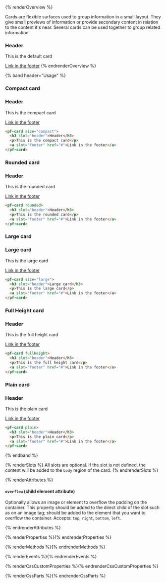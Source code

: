 {% renderOverview %}

  Cards are flexible surfaces used to group information in a small layout. They give small previews of information or provide secondary content in relation to the content it's near. Several cards can be used together to group related information.

  <pf-card>
    <h3 slot="header">Header</h3>
    <p>This is the default card</p>
    <a slot="footer" href="#">Link in the footer</a>
  </pf-card>
{% endrenderOverview %}

{% band header="Usage" %}

  <h3 slot="header">Compact card</h3>
  <div class="example-preview">
    <pf-card size="compact">
      <h3 slot="header">Header</h3>
      <p>This is the compact card</p>
      <a slot="footer" href="#">Link in the footer</a>
    </pf-card>
  </div>

  ```html
  <pf-card size="compact">
    <h3 slot="header">Header</h3>
    <p>This is the compact card</p>
    <a slot="footer" href="#">Link in the footer</a>
  </pf-card>
  ```
  <h3 slot="header">Rounded card</h3>
  <div class="example-preview">
  <pf-card rounded>
    <h3 slot="header">Header</h3>
    <p>This is the rounded card</p>
    <a slot="footer" href="#">Link in the footer</a>
  </pf-card>
  </div>

  ```html
  <pf-card rounded>
    <h3 slot="header">Header</h3>
    <p>This is the rounded card</p>
    <a slot="footer" href="#">Link in the footer</a>
  </pf-card>
  ```

  <h3 slot="header">Large card</h3>
  <div class="example-preview">
    <pf-card size="large">
      <h3 slot="header">Large card</h3>
      <p>This is the large card</p>
      <a slot="footer" href="#">Link in the footer</a>
    </pf-card>
  </div>

  ```html
  <pf-card size="large">
    <h3 slot="header">Large card</h3>
    <p>This is the large card</p>
    <a slot="footer" href="#">Link in the footer</a>
  </pf-card>
  ```

  <h3 slot="header">Full Height card</h3>
  <div class="example-preview">
    <pf-card fullHeight>
      <h3 slot="header">Header</h3>
      <p>This is the full height card</p>
      <a slot="footer" href="#">Link in the footer</a>
    </pf-card>
  </div>

  ```html
  <pf-card fullHeight>
    <h3 slot="header">Header</h3>
    <p>This is the full height card</p>
    <a slot="footer" href="#">Link in the footer</a>
  </pf-card>
  ```

  <h3 slot="header">Plain card</h3>
  <div class="example-preview">
  <pf-card plain>
    <h3 slot="header">Header</h3>
    <p>This is the plain card</p>
    <a slot="footer" href="#">Link in the footer</a>
  </pf-card>
  </div>

  ```html
  <pf-card plain>
    <h3 slot="header">Header</h3>
    <p>This is the plain card</p>
    <a slot="footer" href="#">Link in the footer</a>
  </pf-card>
  ```  
{% endband %}

{% renderSlots %}
  All slots are optional. If the slot is not defined, the content will be added to the `body` region of the card.
{% endrenderSlots %}

{% renderAttributes %}

  #### `overflow` (child element attribute)
  Optionally allows an image or element to overflow the padding on the container. This property should be added to the direct child of the slot such as on an image tag; should be added to the element that you want to overflow the container. Accepts: `top`, `right`, `bottom`, `left`.

{% endrenderAttributes %}

{% renderProperties %}{% endrenderProperties %}

{% renderMethods %}{% endrenderMethods %}

{% renderEvents %}{% endrenderEvents %}

{% renderCssCustomProperties %}{% endrenderCssCustomProperties %}

{% renderCssParts %}{% endrenderCssParts %}

